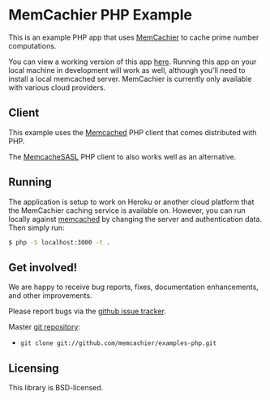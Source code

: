 # MemCachier PHP Example

This is an example PHP app that uses
[MemCachier](http://www.memcachier.com) to cache prime number
computations.

You can view a working version of this app
[here](http://memachier-examples-php.herokuapp.com/). Running this app
on your local machine in development will work as well, although
you'll need to install a local memcached server. MemCachier is
currently only available with various cloud providers.

## Client

This example uses the
[Memcached](http://php.net/manual/en/book.memcached.php) PHP client
that comes distributed with PHP.

The [MemcacheSASL](http://github.com/ronnywang/PHPMemcacheSASL) PHP
client to also works well as an alternative.

## Running

The application is setup to work on Heroku or another cloud platform
that the MemCachier caching service is available on. However, you can
run locally against [memcached](http://memcached.org) by changing the
server and authentication data. Then simply run:

~~~~ .sh
$ php -S localhost:3000 -t .
~~~~

## Get involved!

We are happy to receive bug reports, fixes, documentation enhancements,
and other improvements.

Please report bugs via the
[github issue tracker](http://github.com/memcachier/examples-php/issues).

Master [git repository](http://github.com/memcachier/examples-php):

* `git clone git://github.com/memcachier/examples-php.git`

## Licensing

This library is BSD-licensed.

